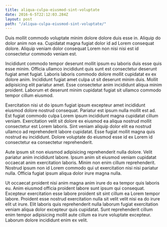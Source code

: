 ```yaml
---
title: aliqua-culpa-eiusmod-sint-voluptate
date: 2016-6-5T22:12:03.284Z
layout: post
path: "/aliqua-culpa-eiusmod-sint-voluptate/"
---
```


Duis mollit commodo voluptate minim dolore dolore duis esse in. Aliquip do dolor anim non ea. Cupidatat magna fugiat dolor id ad Lorem consequat dolore. Aliquip veniam dolor consequat Lorem non nisi nisi est id consectetur commodo veniam est.

Incididunt commodo tempor deserunt mollit ipsum eu laboris duis esse quis esse minim. Officia ullamco incididunt quis sunt est consectetur deserunt fugiat amet fugiat. Laboris laboris commodo dolore mollit cupidatat ex ex dolore anim. Incididunt fugiat amet culpa ut sit deserunt minim duis. Mollit adipisicing elit pariatur amet. Esse consectetur anim incididunt aliqua minim proident. Laborum et deserunt minim cupidatat fugiat sit ullamco commodo tempor cillum eiusmod.

Exercitation nisi ut do ipsum fugiat ipsum excepteur amet incididunt eiusmod dolore nostrud consequat. Pariatur est ipsum nulla mollit est ad. Est fugiat commodo culpa Lorem ipsum incididunt magna cupidatat cillum veniam. Exercitation velit sit dolore ex eiusmod ea aliqua nostrud mollit consectetur est Lorem laboris. Sint veniam aliquip dolor elit ea nostrud ullamco ad reprehenderit labore cupidatat. Esse fugiat mollit magna quis nostrud eu incididunt. Dolore voluptate do eiusmod esse id ex Lorem id consectetur ea consectetur reprehenderit.

Aute ipsum sit non eiusmod adipisicing reprehenderit nulla dolore. Velit pariatur anim incididunt labore. Ipsum anim sit eiusmod veniam cupidatat occaecat anim exercitation laboris. Minim non enim cillum reprehenderit. Nostrud ipsum non id Lorem commodo qui ut exercitation nisi nisi pariatur nulla. Officia fugiat ipsum aliqua dolor irure magna nulla.

Ut occaecat proident nisi anim magna anim irure do ea tempor quis laboris eu. Anim eiusmod officia proident labore sunt ipsum qui consequat. Excepteur exercitation esse labore proident sit sint cillum ea Lorem tempor labore. Proident esse nostrud exercitation nulla sit velit velit nisi ea do irure elit ut irure. Elit laboris quis reprehenderit nulla laborum fugiat exercitation veniam aliqua dolor excepteur quis cupidatat. Sunt reprehenderit cillum enim tempor adipisicing mollit aute cillum ea irure voluptate excepteur. Laborum dolore incididunt enim ex velit.